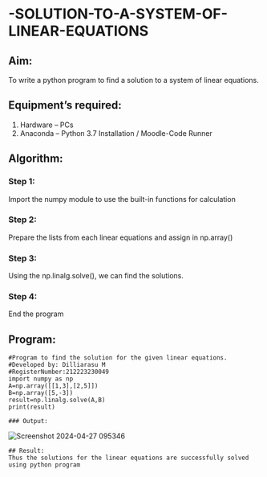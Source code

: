 # -SOLUTION-TO-A-SYSTEM-OF-LINEAR-EQUATIONS
## Aim:
To write a python program to find a solution to a system of linear equations.
## Equipment’s required:
1. 	Hardware – PCs
2. 	Anaconda – Python 3.7 Installation / Moodle-Code Runner
## Algorithm:
### Step 1: 
Import the numpy module to use the built-in functions for calculation
### Step 2: 
Prepare the lists from each linear equations and assign in np.array()
### Step 3: 
Using the np.linalg.solve(), we can find the solutions.
### Step 4: 
End the program
## Program:
```
#Program to find the solution for the given linear equations.
#Developed by: Dilliarasu M
#RegisterNumber:212223230049
import numpy as np
A=np.array([[1,3],[2,5]])
B=np.array([5,-3])
result=np.linalg.solve(A,B)
print(result)

### Output:
```
![Screenshot 2024-04-27 095346](https://github.com/Dilliarasu0105/-SOLUTION-TO-A-SYSTEM-OF-LINEAR-EQUATIONS/assets/144979593/5e3738f8-9e28-4030-a7a4-0fac1cbb0312)

```
## Result: 
Thus the solutions for the linear equations are successfully solved using python program

